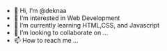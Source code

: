 - 👋 Hi, I’m @deknaa
- 👀 I’m interested in Web Development
- 🌱 I’m currently learning HTML,CSS, and Javascript
- 💞️ I’m looking to collaborate on ...
- 📫 How to reach me ...

<!---
deknaa/deknaa is a ✨ special ✨ repository because its `README.md` (this file) appears on your GitHub profile.
You can click the Preview link to take a look at your changes.
--->
